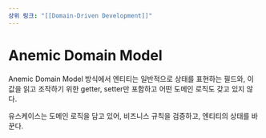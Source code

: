 ```yaml
---
상위 링크: "[[Domain-Driven Development]]"
---
```

# Anemic Domain Model
Anemic Domain Model 방식에서 엔티티는 일반적으로 상태를 표현하는 필드와, 이 값을 읽고 조작하기 위한 getter, setter만 포함하고 어떤 도메인 로직도 갖고 있지 않다.

유스케이스는 도메인 로직을 담고 있어, 비즈니스 규칙을 검증하고, 엔티티의 상태를 바꾼다.